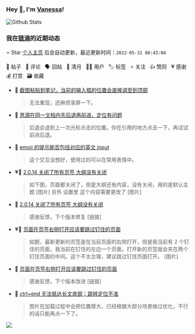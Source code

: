 ### Hey 👋, I'm [Vanessa](http://vanessa.b3log.org/)!

![Github Stats](https://github-readme-stats.vercel.app/api?username=Vanessa219&show_icons=true)

<!--events start -->

### 我在[链滴](https://ld246.com)的近期动态

⭐️ Star [个人主页](https://github.com/Vanessa219/Vanessa219) 后会自动更新，最近更新时间：`2022-05-31 08:43:04`

📝 帖子 &nbsp; 💬 评论 &nbsp; 🗣 回帖 &nbsp; 🌙 清月 &nbsp; 👨‍💻 用户 &nbsp; 🏷️ 标签 &nbsp; ⭐️ 关注 &nbsp; 👍 赞同 &nbsp; 💗 感谢 &nbsp; 💰 打赏 &nbsp; 🗃 收藏

* 💬 [截图粘贴到笔记，当前的输入框的位置会直接调至到顶部](https://ld246.com/article/1653900240902/comment/1653909328296#comments)

  > 无法重现，还麻烦录屏一下。
* 💬 [思源在同一文档内先后退再前进，定位有问题](https://ld246.com/article/1653899209227/comment/1653908394510#comments)

  > 后退会退到上一次光标点击的位置。你在引用的地方点击一下，再试试前进后退。
* 💬 [emoji 的提示能否包括对应的英文 input](https://ld246.com/article/1653902137061/comment/1653907334234#comments)

  > 这个交互没想好，使用过的可以在常用表情中。
* 💗📝 [2.0.14 关闭了所有页签 大纲没有关闭](https://ld246.com/article/1653892332316)

  > 如下图，页面都关闭了，但是大纲还有内容，没有关闭，用的是默认主题 [图片] 另外 设置里 这个内容需要更改了 [图片]
* 💬 [2.0.14 关闭了所有页签 大纲没有关闭](https://ld246.com/article/1653892332316/comment/1653895018663#comments)

  > 感谢反馈，下个版本修复 [链接]
* 💗📝 [页面在页签右侧打开应该要跳过钉住的页面](https://ld246.com/article/1653873796478)

  > 如题，最新更新的页签是在当前页面的右侧打开，但是我当前有 2 个钉住的页面，我当前在钉住的左边一个页面，打开新的页签就会夹在两个钉住页面的中间。这个不太合理，建议跳过钉住页面打开。 [图片]
* 💬 [页面在页签右侧打开应该要跳过钉住的页面](https://ld246.com/article/1653873796478/comment/1653875851208#comments)

  > 感谢反馈，下个版本改进 [链接]
* 💬 [ctrl+end 无法抵达长文底部；跳转定位不准](https://ld246.com/article/1653820441356/comment/1653875733887#comments)

  > 图片在加载过程中会把位置撑大，已经根据大部分场景做过优化，不行的话只能再点一下了。


<!--events end -->

<a title="Hits" target="_blank" href="https://github.com/Vanessa219/Vanessa219"><img src="https://hits.b3log.org/Vanessa219/Vanessa219.svg"></a>
